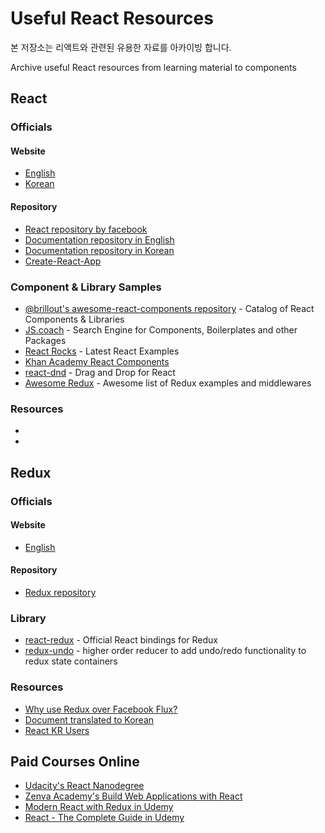 # Useful React Resources

본 저장소는 리액트와 관련된 유용한 자료를 아카이빙 합니다.

Archive useful React resources from learning material to components

## React
### Officials
#### Website
- [English](https://reactjs.org/)
- [Korean](https://ko.reactjs.org/)
#### Repository
- [React repository by facebook](https://github.com/facebook/react)
- [Documentation repository in English](https://github.com/reactjs/reactjs.org)
- [Documentation repository in Korean](https://github.com/reactjs/ko.reactjs.org)
- [Create-React-App](https://github.com/facebook/create-react-app)

### Component & Library Samples
- [@brillout's awesome-react-components repository](https://github.com/brillout/awesome-react-components) - Catalog of React Components & Libraries
- [JS.coach](https://js.coach/) - Search Engine for Components, Boilerplates and other Packages
- [React Rocks](https://react.rocks/) - Latest React Examples
- [Khan Academy React Components](https://github.com/Khan/react-components)
- [react-dnd](https://github.com/react-dnd/react-dnd) - Drag and Drop for React
- [Awesome Redux](https://github.com/xgrommx/awesome-redux) - Awesome list of Redux examples and middlewares

### Resources
- 
- 


## Redux
### Officials
#### Website
- [English](https://redux.io/)

#### Repository
- [Redux repository](https://github.com/reduxjs/redux)

### Library
- [react-redux](https://github.com/reduxjs/react-redux) - Official React bindings for Redux
- [redux-undo](https://github.com/omnidan/redux-undo) - higher order reducer to add undo/redo functionality to redux state containers

### Resources
- [Why use Redux over Facebook Flux?](https://stackoverflow.com/questions/32461229/why-use-redux-over-facebook-flux/42952362)
- [Document translated to Korean](https://deminoth.github.io/redux/)
- [React KR Users](https://github.com/reactkr)


## Paid Courses Online
- [Udacity's React Nanodegree](https://www.udacity.com/course/react-nanodegree--nd019)
- [Zenva Academy's Build Web Applications with React](https://academy.zenva.com/product/build-web-applications-with-react/)
- [Modern React with Redux in Udemy](https://www.udemy.com/react-redux/)
- [React - The Complete Guide in Udemy](https://www.udemy.com/react-the-complete-guide-incl-redux)
